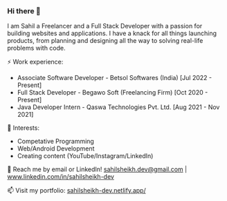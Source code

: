 <div>
  <h3>Hi there 👋</h3>
  <p>I am Sahil a Freelancer and a Full Stack Developer with a passion for building websites and applications. I have a knack for all things launching products, from planning and designing all the way to solving real-life problems with code.</p>
  <p>⚡ Work experience:</p>
  <ul>
    <li>Associate Software Developer - Betsol Softwares (India) [Jul 2022 - Present]</li>
    <li>Full Stack Developer - Begawo Soft (Freelancing Firm) [Oct 2020 - Present]</li>
    <li>Java Developer Intern - Qaswa Technologies Pvt. Ltd. [Aug 2021 - Nov 2021]</li>
  </ul>
  
  <p>🌱 Interests:</p>
  <ul>
    <li>Competative Programming</li>
    <li>Web/Android Development</li>
    <li>Creating content (YouTube/Instagram/LinkedIn)</li>
  </ul>
  
  <p>💬 Reach me by email or LinkedIn! <a href="mailto:sahilsheikh.dev@gmail.com" targer="_blank">sahilsheikh.dev@gmail.com</a> | 
    <a href="https://www.linkedin.com/in/sahilsheikh-dev/" targer="_blank">www.linkedin.com/in/sahilsheikh-dev</p></a>

  <p>📫 Visit my portfolio: <a href="https://sahilsheikh-dev.netlify.app/" targer="_blank">sahilsheikh-dev.netlify.app/</a></p>

</div>
